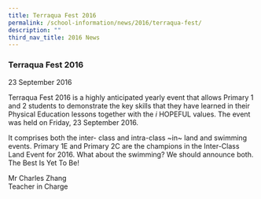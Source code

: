 ```yaml
---
title: Terraqua Fest 2016
permalink: /school-information/news/2016/terraqua-fest/
description: ""
third_nav_title: 2016 News
---
```

### **Terraqua Fest 2016**
23 September 2016

Terraqua Fest 2016 is a highly anticipated yearly event that allows Primary 1 and 2 students to demonstrate the key skills that they have learned in their Physical Education lessons together with the _i_ HOPEFUL values. The event was held on Friday, 23 September 2016. 

It comprises both the inter\- class and intra\-class ~in~ land and swimming events. Primary 1E and Primary 2C are the champions in the Inter\-Class Land Event for 2016. What about the swimming? We should announce both. The Best Is Yet To Be!

Mr Charles Zhang<br>
Teacher in Charge
